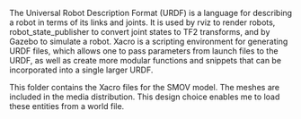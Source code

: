 The Universal Robot Description Format (URDF) is a language for describing a robot in terms of its links and joints. It is used by rviz to render robots, robot_state_publisher to convert joint states to TF2 transforms, and by Gazebo to simulate a robot. Xacro is a scripting environment for generating URDF files, which allows one to pass parameters from launch files to the URDF, as well as create more modular functions and snippets that can be incorporated into a single larger URDF.

This folder contains the Xacro files for the SMOV model. The meshes are included in the media distribution. This design choice enables me to load these entities from a world file.